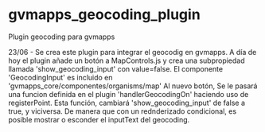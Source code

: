 # gvmapps_geocoding_plugin
Plugin geocoding para gvmapps 

23/06 - Se crea este plugin para integrar el geocodig en gvmapps. 
  A día de hoy el plugin añade un botón a MapControls.js y crea una subpropiedad llamada 'show_geocoding_input' con value=false. 
  El componente 'GeocodingInput' es incluido en 'gvmapps_core/componentes/organisms/map'
  Al nuevo botón, Se le pasará una funcion definida en el plugin 'handlerGeocodingOn' haciendo uso de registerPoint. Esta función, 
  cambiará 'show_geocoding_input' de false a true, y viciversa. De manera que con un rednderizado condicional, es posible mostrar o esconder
  el inputText del geocoding.
